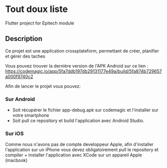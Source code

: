 # Tout doux liste

Flutter project for Epitech module

## Description

Ce projet est une application crossplateform, permettant de créer, planifier et gérer des taches

Vous pouvez trouver la dernière version de l'APK Android sur ce lien : https://codemagic.io/app/5fa7ddb197db29131177e49a/build/5fa874b729657a000f9740c2

Afin de lancer le projet vous pouvez: 

### Sur Android

- Soit récupérer le fichier app-debug.apk sur codemagic et l'installer sur votre smartphone
- Soit pull ce repository et build l'application avec Android Studio.

### Sur iOS
Comme nous n'avons pas de compte developpeur Apple, afin d'installer l'application sur un iPhone vous devez obligatoirement pull le repository et compiler + installer l'application avec XCode sur un appareil Apple (macbook)

